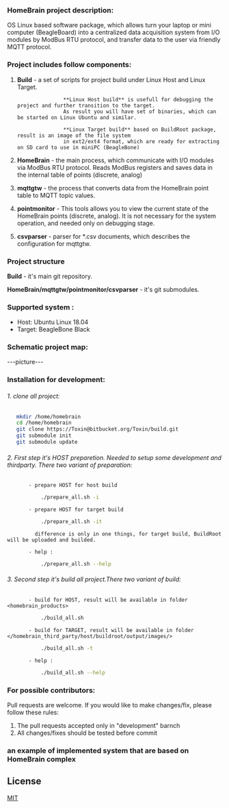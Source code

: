 
### HomeBrain project description:

OS Linux based software package, which allows turn your laptop or mini computer (BeagleBoard) into a centralized 
data acquisition system from I/O modules by ModBus RTU protocol, and transfer data to the user via friendly MQTT protocol.

### Project includes follow components:

1. **Build**        - a set of scripts for project build under Linux Host and Linux Target.

                      **Linux Host build** is usefull for debugging the project and further transition to the target.
                      As result you will have set of binaries, which can be started on Linux Ubuntu and similar.

                      **Linux Target build** based on BuildRoot package, result is an image of the file system
                      in ext2/ext4 format, which are ready for extracting on SD card to use in miniPC (BeagleBone)

2. **HomeBrain**    - the main process, which communicate with I/O modules via ModBus RTU protocol.
                      Reads ModBus registers and saves data in the internal table of points (discrete, analog)
3. **mqttgtw**      - the process that converts data from the HomeBrain point table to MQTT topic values.
4. **pointmonitor** - This tools allows you to view the current state of the HomeBrain points (discrete, analog). 
                      It is not necessary for the system operation, and needed only on debugging stage.
5. **csvparser**    - parser for *.csv documents, which describes the configuration for mqttgtw.

### Project structure

**Build** - it's main git repository.

**HomeBrain/mqttgtw/pointmonitor/csvparser** - it's git submodules.

### Supported system :

*   Host: Ubuntu Linux 18.04 
*   Target: BeagleBone Black 

### Schematic project map:

---picture---


### Installation for development:

######  1. clone all project:

```bash
   mkdir /home/homebrain
   cd /home/homebrain
   git clone https://Toxin@bitbucket.org/Toxin/build.git
   git submodule init
   git submodule update
```

######  2. First step it's HOST preparetion. Needed to setup some development and thirdparty. There two variant of preparation:
           - prepare HOST for host build     

```bash
           ./prepare_all.sh -i
```

           - prepare HOST for target build
```bash
           ./prepare_all.sh -it
```
             difference is only in one things, for target build, BuildRoot will be uploaded and builded.

           - help :
```bash
           ./prepare_all.sh --help
```

######  3. Second step it's build all project.There two variant of build:

           - build for HOST, result will be available in folder <homebrain_products>
```bash
           ./build_all.sh
```

           - build for TARGET, result will be available in folder </homebrain_third_party/host/buildroot/output/images/>
```bash
           ./build_all.sh -t
```

           - help :
```bash
           ./build_all.sh --help
```

### For possible contributors:

Pull requests are welcome.
If you would like to make changes/fix, please follow these rules:

1. The pull requests accepted only in "development" barnch
2. All changes/fixes should be tested before commit


### an example of implemented system that are based on HomeBrain complex

## License
[MIT](https://choosealicense.com/licenses/mit/)